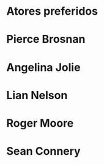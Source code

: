 # Atores preferidos

# Pierce Brosnan

# Angelina Jolie

# Lian Nelson

# Roger Moore

# Sean Connery
